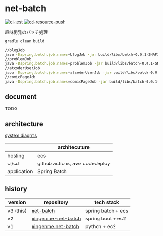 # net-batch

[![ci-test](https://github.com/ningenMe/net-batch/actions/workflows/ci-test.yml/badge.svg)](https://github.com/ningenMe/net-batch/actions/workflows/ci-test.yml)
[![cd-resource-push](https://github.com/ningenMe/net-batch/actions/workflows/cd-resource-push.yml/badge.svg)](https://github.com/ningenMe/net-batch/actions/workflows/cd-resource-push.yml)

趣味開発のバッチ処理

```bash
gradle clean build

//blogJob
java -Dspring.batch.job.names=blogJob -jar build/libs/batch-0.0.1-SNAPSHOT.jar param=tmp
//problemJob
java -Dspring.batch.job.names=problemJob -jar build/libs/batch-0.0.1-SNAPSHOT.jar param=tmp
//atcoderUserJob
java -Dspring.batch.job.names=atcoderUserJob -jar build/libs/batch-0.0.1-SNAPSHOT.jar param=tmp
//comicPageJob
java -Dspring.batch.job.names=comicPageJob -jar build/libs/batch-0.0.1-SNAPSHOT.jar param=tmp
```

## document

TODO

## architecture

[system diagrms](https://ningenme.net/systems)

|            |      architecuture             |  
|----------- |------------------------------- |  
|hosting     | ecs                            |  
|ci/cd       | github actions, aws codedeploy |  
|application | Spring Batch                   |  

## history

|version  |repository                                                           |tech stack|  
|------   |---------                                                            |----------- |  
|v3 (this)|[net-batch](https://github.com/ningenMe/net-batch)                   |spring batch + ecs|  
|v2       |[ningenme-net-batch](https://github.com/ningenMe/ningenme-net-batch) |spring boot + ec2|  
|v1       |[ningenme.net-batch](https://github.com/ningenMe/ningenme.net-batch) |python + ec2|  
